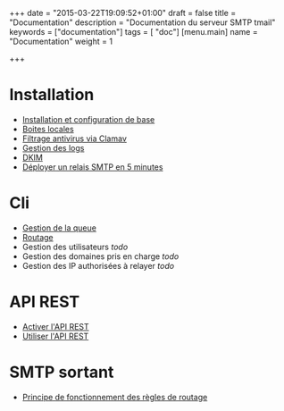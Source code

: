 +++
date = "2015-03-22T19:09:52+01:00"
draft = false
title = "Documentation"
description = "Documentation du serveur SMTP tmail"
keywords = ["documentation"]
tags = [ "doc"]
[menu.main]
name = "Documentation"
weight = 1

+++

# Installation
* [Installation et configuration de base](/doc/installer-tmail/)
* [Boites locales](/doc/mailboxes/)
* [Filtrage antivirus via Clamav](/doc/filtrage-smtp-antivirus-clamav/)
* [Gestion des logs](/doc/logs)
* [DKIM](/doc/dkim)
* [Déployer un relais SMTP en 5 minutes](/doc/docker-smtp-server/)

# Cli
* [Gestion de la queue](/doc/cli-gestion-queue/)
* [Routage](/doc/routes-smtp-sortantes/)
* Gestion des utilisateurs *todo*
* Gestion des domaines pris en charge *todo*
* Gestion des IP authorisées à relayer *todo*

# API REST
* [Activer l'API REST](/doc/activer-api-rest/)
* [Utiliser l'API REST](/doc/api-rest/)

# SMTP sortant
* [Principe de fonctionnement des règles de routage](/doc/routes-smtp-sortantes/) 


